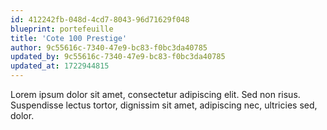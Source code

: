 ```yaml
---
id: 412242fb-048d-4cd7-8043-96d71629f048
blueprint: portefeuille
title: 'Cote 100 Prestige'
author: 9c55616c-7340-47e9-bc83-f0bc3da40785
updated_by: 9c55616c-7340-47e9-bc83-f0bc3da40785
updated_at: 1722944815
---
```

Lorem ipsum dolor sit amet, consectetur adipiscing elit. Sed non risus. Suspendisse lectus tortor, dignissim sit amet, adipiscing nec, ultricies sed, dolor.